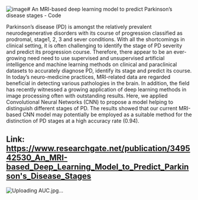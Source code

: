 ![image](https://github.com/user-attachments/assets/7acf2971-1ccb-46bb-a13c-720eedaf9742)# An MRI-based deep learning model to predict Parkinson’s disease stages - Code

Parkinson’s disease (PD) is amongst the relatively prevalent neurodegenerative disorders with its course of progression classified as prodromal, stage1, 2, 3 and sever conditions. With all the shortcomings in clinical setting, it is often challenging to identify the stage of PD severity and predict its progression course. Therefore, there appear to be an ever-growing need need to use supervised and unsupervised artificial intelligence and machine learning methods on clinical and paraclinical datasets to accurately diagnose PD, identify its stage and predict its course. In today’s neuro-medicine practices, MRI-related data are regarded beneficial in detecting various pathologies in the brain. In addition, the field has recently witnessed a growing application of deep learning methods in image processing often with outstanding results. Here, we applied Convolutional Neural Networks (CNN) to propose a model helping to distinguish different stages of PD. The results showed that our current MRI-based CNN model may potentially be employed as a suitable method for the distinction of PD stages at a high accuracy rate (0.94).

## Link: https://www.researchgate.net/publication/349542530_An_MRI-based_Deep_Learning_Model_to_Predict_Parkinson's_Disease_Stages

![Uploading AUC.jpg…]()
